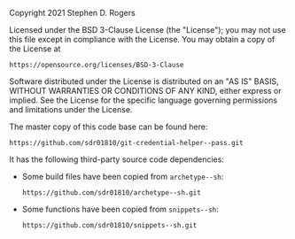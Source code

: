 Copyright 2021 Stephen D. Rogers

Licensed under the BSD 3-Clause License (the "License"); you may not use
this file except in compliance with the License.  You may obtain a copy of
the License at

    https://opensource.org/licenses/BSD-3-Clause

Software distributed under the License is distributed on an "AS IS" BASIS,
WITHOUT WARRANTIES OR CONDITIONS OF ANY KIND, either express or implied.
See the License for the specific language governing permissions and
limitations under the License.

The master copy of this code base can be found here:

    https://github.com/sdr01810/git-credential-helper--pass.git

It has the following third-party source code dependencies:

- Some build files have been copied from `archetype--sh`:

      https://github.com/sdr01810/archetype--sh.git

- Some functions have been copied from `snippets--sh`:

      https://github.com/sdr01810/snippets--sh.git
